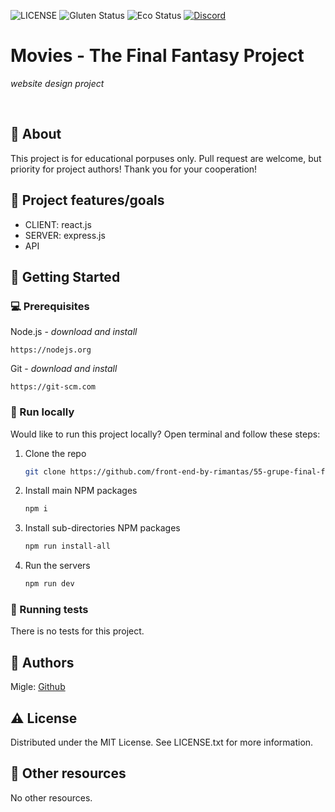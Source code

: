 ![LICENSE](https://img.shields.io/badge/license-MIT-blue.svg?style=flat-square)
![Gluten Status](https://img.shields.io/badge/Gluten-Free-green.svg)
![Eco Status](https://img.shields.io/badge/ECO-Friendly-green.svg)
[![Discord](https://discord.com/api/guilds/571393319201144843/widget.png)](https://discord.gg/dRwW4rw)

# Movies - The Final Fantasy Project

_website design project_

<br>

## 🌟 About

This project is for educational porpuses only. Pull request are welcome, but priority for project authors! Thank you for your cooperation!

## 🎯 Project features/goals

-   CLIENT: react.js
-   SERVER: express.js
-   API

## 🧰 Getting Started

### 💻 Prerequisites

Node.js - _download and install_

```
https://nodejs.org
```

Git - _download and install_

```
https://git-scm.com
```

### 🏃 Run locally

Would like to run this project locally? Open terminal and follow these steps:

1. Clone the repo
    ```sh
    git clone https://github.com/front-end-by-rimantas/55-grupe-final-fantasy.git
    ```
2. Install main NPM packages
    ```sh
    npm i
    ```
3. Install sub-directories NPM packages
    ```sh
    npm run install-all
    ```
4. Run the servers
    ```sh
    npm run dev
    ```

### 🧪 Running tests

There is no tests for this project.

## 🎅 Authors

Migle: [Github](https://github.com/Migluk)

## ⚠️ License

Distributed under the MIT License. See LICENSE.txt for more information.

## 🔗 Other resources

No other resources.
